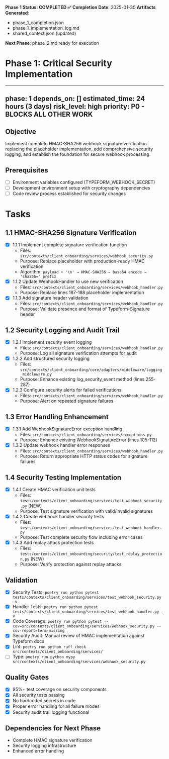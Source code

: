 **Phase 1 Status: COMPLETED ✅**
**Completion Date**: 2025-01-30
**Artifacts Generated**: 
- phase_1_completion.json
- phase_1_implementation_log.md
- shared_context.json (updated)

**Next Phase**: phase_2.md ready for execution

# Phase 1: Critical Security Implementation

---
phase: 1
depends_on: []
estimated_time: 24 hours (3 days)
risk_level: high
priority: P0 - BLOCKS ALL OTHER WORK
---

## Objective
Implement complete HMAC-SHA256 webhook signature verification replacing the placeholder implementation, add comprehensive security logging, and establish the foundation for secure webhook processing.

## Prerequisites
- [ ] Environment variables configured (TYPEFORM_WEBHOOK_SECRET)
- [ ] Development environment setup with cryptography dependencies
- [ ] Code review process established for security changes

# Tasks

## 1.1 HMAC-SHA256 Signature Verification
- [x] 1.1.1 Implement complete signature verification function
  - Files: `src/contexts/client_onboarding/services/webhook_security.py`
  - Purpose: Replace placeholder with production-ready HMAC verification
  - Algorithm: `payload + '\n' → HMAC-SHA256 → base64 encode → 'sha256=' prefix`
- [x] 1.1.2 Update WebhookHandler to use new verification
  - Files: `src/contexts/client_onboarding/services/webhook_handler.py`
  - Purpose: Replace lines 187-188 placeholder implementation
- [x] 1.1.3 Add signature header validation
  - Files: `src/contexts/client_onboarding/services/webhook_handler.py`
  - Purpose: Validate presence and format of Typeform-Signature header

## 1.2 Security Logging and Audit Trail
- [x] 1.2.1 Implement security event logging
  - Files: `src/contexts/client_onboarding/services/webhook_handler.py`
  - Purpose: Log all signature verification attempts for audit
- [x] 1.2.2 Add structured security logging
  - Files: `src/contexts/client_onboarding/core/adapters/middleware/logging_middleware.py`
  - Purpose: Enhance existing log_security_event method (lines 255-287)
- [x] 1.2.3 Configure security alerts for failed verifications
  - Files: `src/contexts/client_onboarding/services/webhook_handler.py`
  - Purpose: Alert on repeated signature failures

## 1.3 Error Handling Enhancement
- [x] 1.3.1 Add WebhookSignatureError exception handling
  - Files: `src/contexts/client_onboarding/services/exceptions.py`
  - Purpose: Enhance existing WebhookSignatureError (lines 105-112)
- [x] 1.3.2 Update webhook handler error responses
  - Files: `src/contexts/client_onboarding/services/webhook_handler.py`
  - Purpose: Return appropriate HTTP status codes for signature failures

## 1.4 Security Testing Implementation
- [x] 1.4.1 Create HMAC verification unit tests
  - Files: `tests/contexts/client_onboarding/services/test_webhook_security.py` (NEW)
  - Purpose: Test signature verification with valid/invalid signatures
- [x] 1.4.2 Create webhook handler security tests
  - Files: `tests/contexts/client_onboarding/services/test_webhook_handler.py`
  - Purpose: Test complete security flow including error cases
- [x] 1.4.3 Add replay attack protection tests
  - Files: `tests/contexts/client_onboarding/security/test_replay_protection.py` (NEW)
  - Purpose: Verify protection against replay attacks

## Validation
- [x] Security Tests: `poetry run python pytest tests/contexts/client_onboarding/services/test_webhook_security.py -v`
- [x] Handler Tests: `poetry run python pytest tests/contexts/client_onboarding/services/test_webhook_handler.py -v`
- [x] Code Coverage: `poetry run python pytest --cov=src/contexts/client_onboarding/services/webhook_security.py --cov-report=term-missing`
- [x] Security Audit: Manual review of HMAC implementation against Typeform docs
- [x] Lint: `poetry run python ruff check src/contexts/client_onboarding/services/`
- [ ] Type: `poetry run python mypy src/contexts/client_onboarding/services/webhook_security.py`

## Quality Gates
- [x] 95%+ test coverage on security components
- [x] All security tests passing
- [x] No hardcoded secrets in code
- [x] Proper error handling for all failure modes
- [x] Security audit trail logging functional

## Dependencies for Next Phase
- Complete HMAC signature verification
- Security logging infrastructure
- Enhanced error handling 